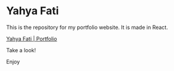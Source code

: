 # Yahya Fati

This is the repository for my portfolio website. It is made in React.

[Yahya Fati | Portfolio](https://yahyafati.com)

Take a look!

Enjoy
